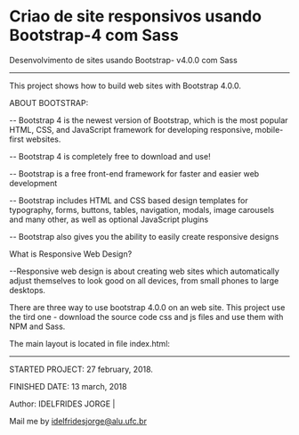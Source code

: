 # Criao de site responsivos usando Bootstrap-4 com Sass

Desenvolvimento de sites usando Bootstrap- v4.0.0 com Sass

-----------------------------

This project shows how to build web sites with Bootstrap 4.0.0.

ABOUT BOOTSTRAP:

-- Bootstrap 4 is the newest version of Bootstrap, which is the most popular HTML, CSS, and JavaScript framework for developing responsive, mobile-first websites.

-- Bootstrap 4 is completely free to download and use!

-- Bootstrap is a free front-end framework for faster and easier web development

-- Bootstrap includes HTML and CSS based design templates for typography, forms, buttons, tables, navigation, modals, image carousels and many other, as well as optional JavaScript plugins

-- Bootstrap also gives you the ability to easily create responsive designs

What is Responsive Web Design?

--Responsive web design is about creating web sites which automatically adjust themselves to look good on all devices, from small phones to large desktops.

There are three way to use bootstrap 4.0.0 on an web site. This project use the tird one - download the source code css and js files and use them with NPM and Sass.

The main layout is located in file index.html:

-----------

STARTED PROJECT: 27 february, 2018.

FINISHED DATE: 13 march, 2018

Author: IDELFRIDES JORGE |

Mail me by idelfridesjorge@alu.ufc.br
